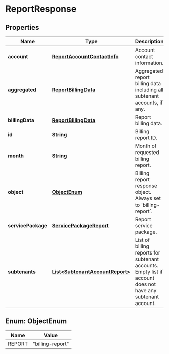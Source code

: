 
# ReportResponse

## Properties
Name | Type | Description | Notes
------------ | ------------- | ------------- | -------------
**account** | [**ReportAccountContactInfo**](ReportAccountContactInfo.md) | Account contact information. | 
**aggregated** | [**ReportBillingData**](ReportBillingData.md) | Aggregated report billing data including all subtenant accounts, if any. | 
**billingData** | [**ReportBillingData**](ReportBillingData.md) | Report billing data. | 
**id** | **String** | Billing report ID. | 
**month** | **String** | Month of requested billing report. | 
**object** | [**ObjectEnum**](#ObjectEnum) | Billing report response object. Always set to &#x60;billing-report&#x60;. | 
**servicePackage** | [**ServicePackageReport**](ServicePackageReport.md) | Report service package. |  [optional]
**subtenants** | [**List&lt;SubtenantAccountReport&gt;**](SubtenantAccountReport.md) | List of billing reports for subtenant accounts. Empty list if account does not have any subtenant account. | 


<a name="ObjectEnum"></a>
## Enum: ObjectEnum
Name | Value
---- | -----
REPORT | &quot;billing-report&quot;



